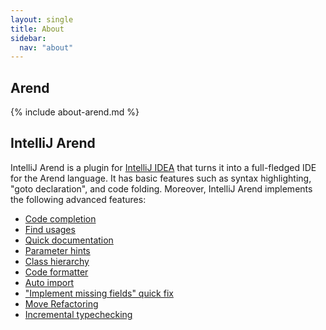 ```yaml
---
layout: single
title: About
sidebar:
  nav: "about"
---
```


## Arend

{% include about-arend.md %}

## IntelliJ Arend

IntelliJ Arend is a plugin for [IntelliJ IDEA](https://www.jetbrains.com/idea/) that turns it into a full-fledged IDE for the Arend language.
It has basic features such as syntax highlighting, "goto declaration", and code folding.
Moreover, IntelliJ Arend implements the following advanced features:

* [Code completion](intellij-features/#code-completion)
* [Find usages](intellij-features/#find-usages)
* [Quick documentation](intellij-features/#quick-documentation)
* [Parameter hints](intellij-features/#parameter-hints)
* [Class hierarchy](intellij-features/#class-hierarchy)
* [Code formatter](intellij-features/#code-formatter)
* [Auto import](intellij-features/#auto-import)
* ["Implement missing fields" quick fix](intellij-features/#implement-missing-fields)
* [Move Refactoring](intellij-features/#move-refactoring)
* [Incremental typechecking](intellij-features/#typechecking)
